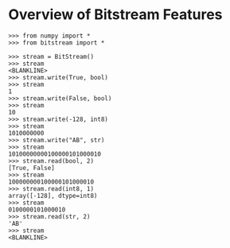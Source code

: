 
Overview of Bitstream Features
================================================================================ 

    >>> from numpy import *
    >>> from bitstream import *

    >>> stream = BitStream()
    >>> stream
    <BLANKLINE>
    >>> stream.write(True, bool)
    >>> stream
    1
    >>> stream.write(False, bool)
    >>> stream
    10
    >>> stream.write(-128, int8)
    >>> stream
    1010000000
    >>> stream.write("AB", str)
    >>> stream
    10100000000100000101000010
    >>> stream.read(bool, 2)
    [True, False]
    >>> stream
    100000000100000101000010
    >>> stream.read(int8, 1)
    array([-128], dtype=int8)
    >>> stream
    0100000101000010
    >>> stream.read(str, 2)
    'AB'
    >>> stream
    <BLANKLINE>

